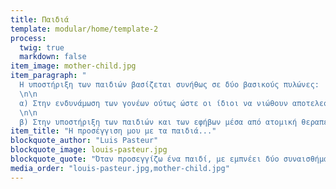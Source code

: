 ```yaml
---
title: Παιδιά
template: modular/home/template-2
process:
  twig: true
  markdown: false
item_image: mother-child.jpg
item_paragraph: "
  Η υποστήριξη των παιδιών βασίζεται συνήθως σε δύο βασικούς πυλώνες:
  \n\n
  α) Στην ενδυνάμωση των γονέων ούτως ώστε οι ίδιοι να νιώθουν αποτελεσματικοί στην διαχείριση των καθημερινών προκλήσεων που αντιμετωπίζουν με τα παιδιά τους, λαμβάνοντας υπόψιν τις ανάγκες του οικογενειακού συστήματος.
  \n\n
  β) Στην υποστήριξη των παιδιών και των εφήβων μέσα από ατομική θεραπεία."
item_title: "Η προσέγγιση μου με τα παιδιά..."
blockquote_author: "Luis Pasteur"
blockquote_image: louis-pasteur.jpg
blockquote_quote: "Όταν προσεγγίζω ένα παιδί, με εμπνέει δύο συναισθήματα:<br> <strong>τρυφερότητα</strong> για αυτό που είναι και<br> <strong>σεβασμός</strong> για αυτό που μπορεί να γίνει.\n"
media_order: "louis-pasteur.jpg,mother-child.jpg"
---
```

